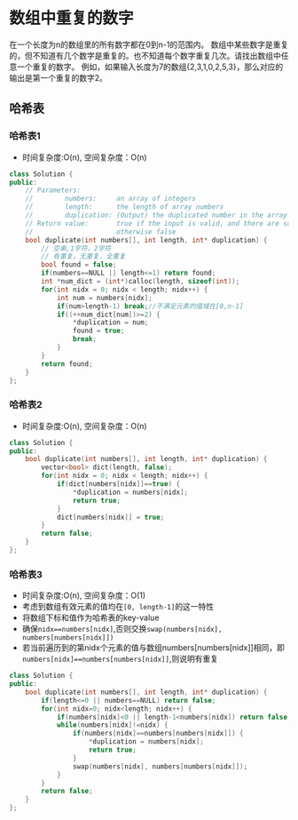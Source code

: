 # 数组中重复的数字

在一个长度为n的数组里的所有数字都在0到n-1的范围内。 数组中某些数字是重复的，但不知道有几个数字是重复的。也不知道每个数字重复几次。请找出数组中任意一个重复的数字。 例如，如果输入长度为7的数组{2,3,1,0,2,5,3}，那么对应的输出是第一个重复的数字2。

## 哈希表

### 哈希表1

- 时间复杂度:O(n), 空间复杂度：O(n)

```cpp
class Solution {
public:
    // Parameters:
    //        numbers:     an array of integers
    //        length:      the length of array numbers
    //        duplication: (Output) the duplicated number in the array number
    // Return value:       true if the input is valid, and there are some duplications in the array number
    //                     otherwise false
    bool duplicate(int numbers[], int length, int* duplication) {
        // 空串,1字符，2字符
        // 有重复，无重复，全重复
        bool found = false;
        if(numbers==NULL || length<=1) return found;
        int *num_dict = (int*)calloc(length, sizeof(int));
        for(int nidx = 0; nidx < length; nidx++) {
            int num = numbers[nidx];
            if(num>length-1) break;//不满足元素的值域在[0,n-1]
            if((++num_dict[num])>=2) {
                *duplication = num;
                found = true;
                break;
            }
        }
        return found;
    }
};
```

### 哈希表2

- 时间复杂度:O(n), 空间复杂度：O(n)

```cpp
class Solution {
public:
    bool duplicate(int numbers[], int length, int* duplication) {
        vector<bool> dict(length, false);
        for(int nidx = 0; nidx < length; nidx++) {
            if(dict[numbers[nidx]]==true) {
                *duplication = numbers[nidx];
                return true;
            }
            dict[numbers[nidx]] = true;
        }
        return false;
    }
};
```

### 哈希表3

- 时间复杂度:O(n), 空间复杂度：O(1)  
- 考虑到数组有效元素的值均在`[0, length-1]`的这一特性  
- 将数组下标和值作为哈希表的key-value  
- 确保`nidx==numbers[nidx]`,否则交换`swap(numbers[nidx], numbers[numbers[nidx]])`  
- 若当前遍历到的第nidx个元素的值与数组numbers[numbers[nidx]]相同，即`numbers[nidx]==numbers[numbers[nidx]]`,则说明有重复

```cpp
class Solution {
public:
    bool duplicate(int numbers[], int length, int* duplication) {
        if(length<=0 || numbers==NULL) return false;
        for(int nidx=0; nidx<length; nidx++) {
            if(numbers[nidx]<0 || length-1<numbers[nidx]) return false;
            while(numbers[nidx]!=nidx) {
                if(numbers[nidx]==numbers[numbers[nidx]]) {
                    *duplication = numbers[nidx];
                    return true;
                }
                swap(numbers[nidx], numbers[numbers[nidx]]);
            }
        }
        return false;
    }
};
```
